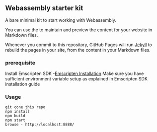 ## Webassembly starter kit

A bare minimal kit to start working with Webassembly.

You can use the  to maintain and preview the content for your website in Markdown files.

Whenever you commit to this repository, GitHub Pages will run [Jekyll](https://jekyllrb.com/) to rebuild the pages in your site, from the content in your Markdown files.

### prerequisite
Install Emscripten SDK -[Emscripten Installation](https://webassembly.org/getting-started/developers-guide/)
Make sure you have sufficient environment variable setup as explained in Emscripten SDK installation guide

### Usage
```
git cone this repo
npm install
npm build
npm start
browse - http://localhost:8888/
```
